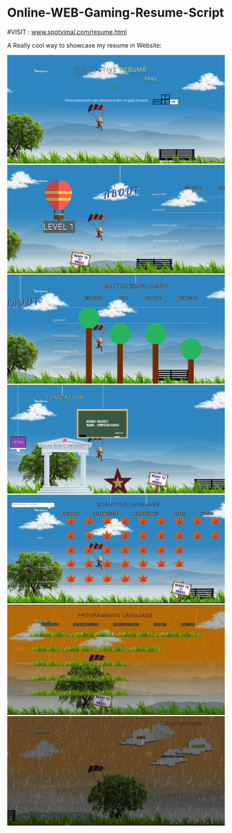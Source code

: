 # Online-WEB-Gaming-Resume-Script 

#VISIT : www.spotvimal.com/resume.html

A Really cool way to showcase my resume in Website:

![alt text](https://github.com/vimalMK/Online-WEB-Gaming-Resume-Script/blob/master/1.JPG)
![alt text](https://github.com/vimalMK/Online-WEB-Gaming-Resume-Script/blob/master/2.JPG)
![alt text](https://github.com/vimalMK/Online-WEB-Gaming-Resume-Script/blob/master/3.JPG)
![alt text](https://github.com/vimalMK/Online-WEB-Gaming-Resume-Script/blob/master/4.JPG)
![alt text](https://github.com/vimalMK/Online-WEB-Gaming-Resume-Script/blob/master/5.JPG)
![alt text](https://github.com/vimalMK/Online-WEB-Gaming-Resume-Script/blob/master/6.JPG)
![alt text](https://github.com/vimalMK/Online-WEB-Gaming-Resume-Script/blob/master/7.JPG)
